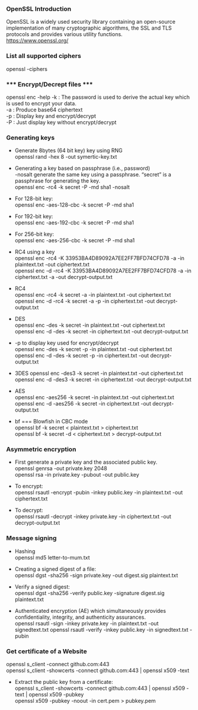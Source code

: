### OpenSSL Introduction
OpenSSL is a widely used security library containing an open-source implementation 
of many cryptographic algorithms, the SSL and TLS protocols 
and provides various utility functions.  
https://www.openssl.org/

### List all supported ciphers
openssl -ciphers

### *** Encrypt/Decrept files ***
openssl enc -help
 -k : The password is used to derive the actual key which is used to encrypt your data.  
 -a  : Produce base64 ciphertext  
 -p  : Display key and encrypt/decrypt  
 -P  : Just display key without encrypt/decrypt  

### Generating keys 
* Generate 8bytes (64 bit key) key using RNG  
openssl rand -hex 8 -out symertic-key.txt

* Generating a key based on passphrase (i.e., password)   
-nosalt generate the same key using a passphrase. “secret” is a passphrase for generating the key.  
openssl enc -rc4 -k secret -P -md sha1 -nosalt

* For 128-bit key:  
openssl enc -aes-128-cbc -k secret -P -md sha1

* For 192-bit key:  
openssl enc -aes-192-cbc -k secret -P -md sha1

* For 256-bit key:  
openssl enc -aes-256-cbc -k secret -P -md sha1

* RC4 using a key  
openssl enc -rc4 -K 33953BA4D89092A7EE2FF7BFD74CFD78 -a -in plaintext.txt -out ciphertext.txt   
openssl enc -d -rc4 -K 33953BA4D89092A7EE2FF7BFD74CFD78 -a -in ciphertext.txt -a -out decrypt-output.txt 

* RC4  
openssl enc -rc4 -k secret -a -in plaintext.txt -out ciphertext.txt  
openssl enc -d -rc4 -k secret -a -p -in ciphertext.txt -out decrypt-output.txt

* DES  
openssl enc -des -k secret -in plaintext.txt -out ciphertext.txt  
openssl enc -d -des -k secret -in ciphertext.txt -out decrypt-output.txt  

* -p to display key used for encrypt/decrypt  
openssl enc -des -k secret -p -in plaintext.txt -out ciphertext.txt  
openssl enc -d -des -k secret -p -in ciphertext.txt -out decrypt-output.txt  

* 3DES 
openssl enc -des3 -k secret -in plaintext.txt -out ciphertext.txt  
openssl enc -d -des3 -k secret -in ciphertext.txt -out decrypt-output.txt

* AES  
openssl enc -aes256 -k secret -in plaintext.txt -out ciphertext.txt
openssl enc -d -aes256 -k secret -in ciphertext.txt -out decrypt-output.txt

* bf === Blowfish in CBC mode  
openssl bf -k secret < plaintext.txt > ciphertext.txt  
openssl bf -k secret -d < ciphertext.txt > decrypt-output.txt


### Asymmetric encryption 
* First generate a private key and the associated public key.    
openssl genrsa -out private.key 2048  
openssl rsa -in private.key -pubout -out public.key  

* To encrypt:  
openssl rsautl -encrypt -pubin -inkey public.key -in plaintext.txt -out ciphertext.txt

* To decrypt:  
openssl rsautl -decrypt -inkey private.key -in ciphertext.txt -out decrypt-output.txt

### Message signing
* Hashing    
openssl md5 letter-to-mum.txt

* Creating a signed digest of a file:  
openssl dgst -sha256 -sign private.key -out digest.sig plaintext.txt  

* Verify a signed digest:  
openssl dgst -sha256 -verify public.key -signature digest.sig plaintext.txt  

* Authenticated encryption (AE) which simultaneously provides confidentiality, integrity, and authenticity assurances.  
openssl rsautl -sign -inkey private.key -in plaintext.txt -out signedtext.txt
openssl rsautl -verify -inkey public.key -in signedtext.txt -pubin  

### Get certificate of a Website
openssl s_client -connect github.com:443  
openssl s_client -showcerts -connect github.com:443 | openssl x509 -text


* Extract the public key from a certificate:  
openssl s_client -showcerts -connect github.com:443 | openssl x509 -text | openssl x509 -pubkey  
openssl x509 -pubkey -noout -in cert.pem > pubkey.pem